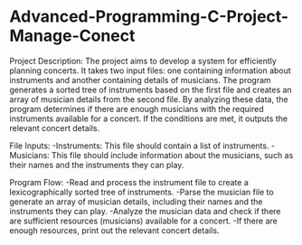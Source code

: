 # Advanced-Programming-C-Project-Manage-Conect
Project Description:
The project aims to develop a system for efficiently planning concerts. It takes two input files: one containing information about instruments and another containing details of musicians. The program generates a sorted tree of instruments based on the first file and creates an array of musician details from the second file. By analyzing these data, the program determines if there are enough musicians with the required instruments available for a concert. If the conditions are met, it outputs the relevant concert details.

File Inputs:
-Instruments: This file should contain a list of instruments.
-Musicians: This file should include information about the musicians, such as their names and the instruments they can play.
 
 Program Flow:
-Read and process the instrument file to create a lexicographically sorted tree of instruments.
-Parse the musician file to generate an array of musician details, including their names and the instruments they can play.
-Analyze the musician data and check if there are sufficient resources (musicians) available for a concert.
-If there are enough resources, print out the relevant concert details.
